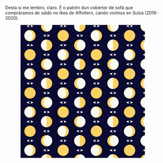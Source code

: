 Desta si me lembro, claro.
É o patrón dun cobertor de sofá que compráramos de saldo no Ikea de Affoltern, cando vivimos
en Suíza (2016-2020). 


<p align="center">
<img src="https://github.com/souca/Processing/blob/main/S008_manta_ikea_en_zurich/S008_manta_ikea_en_zurich.png"   width="80%" />
</p>

